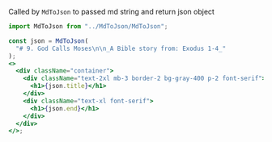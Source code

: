 Called by `MdToJson` to passed md string and return json object

```jsx
import MdToJson from "../MdToJson/MdToJson";

const json = MdToJson(
  "# 9. God Calls Moses\n\n_A Bible story from: Exodus 1-4_"
);
<>
  <div className="container">
    <div className="text-2xl mb-3 border-2 bg-gray-400 p-2 font-serif">
      <h1>{json.title}</h1>
    </div>
    <div className="text-xl font-serif">
      <h1>{json.end}</h1>
    </div>
  </div>
</>;
```
